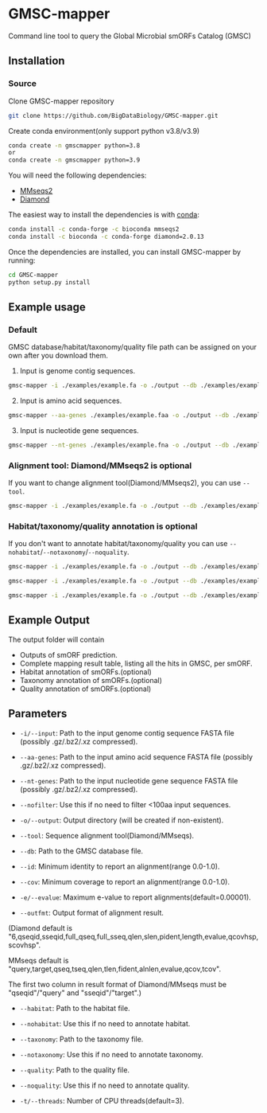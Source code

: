# GMSC-mapper

Command line tool to query the Global Microbial smORFs Catalog (GMSC)

## Installation
### Source
Clone GMSC-mapper repository

```bash
git clone https://github.com/BigDataBiology/GMSC-mapper.git
```

Create conda environment(only support python v3.8/v3.9)

```bash
conda create -n gmscmapper python=3.8
or
conda create -n gmscmapper python=3.9
```

You will need the following dependencies:

- [MMseqs2](https://github.com/soedinglab/MMseqs2)
- [Diamond](https://github.com/bbuchfink/diamond)

The easiest way to install the dependencies is with [conda](https://conda.io):

```bash
conda install -c conda-forge -c bioconda mmseqs2
conda install -c bioconda -c conda-forge diamond=2.0.13
```

Once the dependencies are installed, you can install GMSC-mapper by running:

```bash
cd GMSC-mapper
python setup.py install
```

## Example usage
### Default

GMSC database/habitat/taxonomy/quality file path can be assigned on your own after you download them.

1. Input is genome contig sequences.

```bash
gmsc-mapper -i ./examples/example.fa -o ./output --db ./examples/example_diamond_db.dmnd --habitat ./examples/ref_habitat.txt --quality ./examples/ref_quality.txt --taxonomy ./examples/ref_taxonomy.txt
```

2. Input is amino acid sequences.

```bash
gmsc-mapper --aa-genes ./examples/example.faa -o ./output --db ./examples/example_diamond_db.dmnd --habitat ./examples/ref_habitat.txt --quality ./examples/ref_quality.txt --taxonomy ./examples/ref_taxonomy.txt
```

3. Input is nucleotide gene sequences.

```bash
gmsc-mapper --nt-genes ./examples/example.fna -o ./output --db ./examples/example_diamond_db.dmnd --habitat ./examples/ref_habitat.txt --quality ./examples/ref_quality.txt --taxonomy ./examples/ref_taxonomy.txt
```
### Alignment tool: Diamond/MMseqs2 is optional
If you want to change alignment tool(Diamond/MMseqs2), you can use `--tool`.
```bash
gmsc-mapper -i ./examples/example.fa -o ./output --db ./examples/example_mmseqs_db --habitat ./examples/ref_habitat.txt --quality ./examples/ref_quality.txt --taxonomy ./examples/ref_taxonomy.txt --tool mmseqs
```

### Habitat/taxonomy/quality annotation is optional
If you don't want to annotate habitat/taxonomy/quality you can use `--nohabitat`/`--notaxonomy`/`--noquality`.
```bash
gmsc-mapper -i ./examples/example.fa -o ./output --db ./examples/example_diamond_db.dmnd --quality ./examples/ref_quality.txt --taxonomy ./examples/ref_taxonomy.txt --nohabitat
```
```bash
gmsc-mapper -i ./examples/example.fa -o ./output --db ./examples/example_diamond_db.dmnd --habitat ./examples/ref_habitat.txt --quality ./examples/ref_quality.txt --notaxonomy
```
```bash
gmsc-mapper -i ./examples/example.fa -o ./output --db ./examples/example_diamond_db.dmnd --habitat ./examples/ref_habitat.txt --taxonomy ./examples/ref_taxonomy.txt --noquality
```
## Example Output
The output folder will contain
- Outputs of smORF prediction.
- Complete mapping result table, listing all the hits in GMSC, per smORF.
- Habitat annotation of smORFs.(optional)
- Taxonomy annotation of smORFs.(optional)
- Quality annotation of smORFs.(optional)

## Parameters
* `-i/--input`: Path to the input genome contig sequence FASTA file (possibly .gz/.bz2/.xz compressed).

* `--aa-genes`: Path to the input amino acid sequence FASTA file (possibly .gz/.bz2/.xz compressed).

* `--nt-genes`: Path to the input nucleotide gene sequence FASTA file (possibly .gz/.bz2/.xz compressed).

* `--nofilter`: Use this if no need to filter <100aa input sequences.

* `-o/--output`: Output directory (will be created if non-existent).

* `--tool`: Sequence alignment tool(Diamond/MMseqs).

* `--db`: Path to the GMSC database file.

* `--id`: Minimum identity to report an alignment(range 0.0-1.0).

* `--cov`: Minimum coverage to report an alignment(range 0.0-1.0).

* `-e/--evalue`: Maximum e-value to report alignments(default=0.00001).

* `--outfmt`: Output format of alignment result.

(Diamond default is "6,qseqid,sseqid,full_qseq,full_sseq,qlen,slen,pident,length,evalue,qcovhsp,scovhsp".

MMseqs default is "query,target,qseq,tseq,qlen,tlen,fident,alnlen,evalue,qcov,tcov".

The first two column in result format of Diamond/MMseqs must be "qseqid"/"query" and "sseqid"/"target".)

* `--habitat`: Path to the habitat file.

* `--nohabitat`: Use this if no need to annotate habitat.

* `--taxonomy`: Path to the taxonomy file.

* `--notaxonomy`: Use this if no need to annotate taxonomy.

* `--quality`: Path to the quality file.

* `--noquality`: Use this if no need to annotate quality.

* `-t/--threads`: Number of CPU threads(default=3).